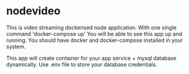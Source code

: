 # nodevideo

This is video streaming dockerised node application. 
With one single command 'docker-compose up' You will be able to see this app up and running.
You should have docker and docker-compose installed in your system.

This app will create container for your app service + mysql database dynamically.
Use .env file to store your database credentials.

